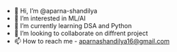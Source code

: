 - 👋 Hi, I’m @aparna-shandilya
- 👀 I’m interested in ML/AI
- 🌱 I’m currently learning DSA and Python
- 💞️ I’m looking to collaborate on diffrent project
- 📫 How to reach me - aparnashandilya16@gmail.com

<!---
aparna-shandilya/aparna-shandilya is a ✨ special ✨ repository because its `README.md` (this file) appears on your GitHub profile.
You can click the Preview link to take a look at your changes.
--->
